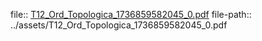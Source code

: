 file:: [T12_Ord_Topologica_1736859582045_0.pdf](../assets/T12_Ord_Topologica_1736859582045_0.pdf)
file-path:: ../assets/T12_Ord_Topologica_1736859582045_0.pdf

